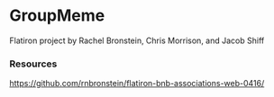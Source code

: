 # GroupMeme

Flatiron project by Rachel Bronstein, Chris Morrison, and Jacob Shiff

### Resources
https://github.com/rnbronstein/flatiron-bnb-associations-web-0416/
